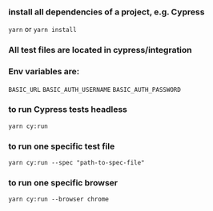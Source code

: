 ### install all dependencies of a project, e.g. Cypress
`yarn` or `yarn install`

### All test files are located in cypress/integration
### Env variables are: 
`BASIC_URL`
`BASIC_AUTH_USERNAME`
`BASIC_AUTH_PASSWORD`

### to run Cypress tests headless
`yarn cy:run`
### to run one specific test file
`yarn cy:run --spec "path-to-spec-file"`

### to run one specific browser
`yarn cy:run --browser chrome`
